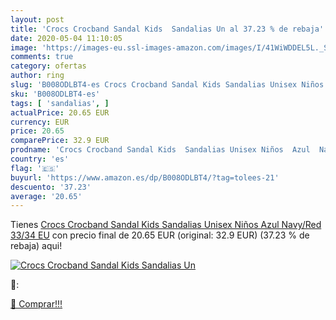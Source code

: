 ```yaml
---
layout: post
title: 'Crocs Crocband Sandal Kids  Sandalias Un al 37.23 % de rebaja'
date: 2020-05-04 11:10:05
image: 'https://images-eu.ssl-images-amazon.com/images/I/41WiWDDEL5L._SL200_.jpg'
comments: true
category: ofertas
author: ring
slug: 'B008ODLBT4-es Crocs Crocband Sandal Kids Sandalias Unisex Niños Azul...'
sku: 'B008ODLBT4-es'
tags: [ 'sandalias', ]
actualPrice: 20.65 EUR
currency: EUR
price: 20.65
comparePrice: 32.9 EUR
prodname: 'Crocs Crocband Sandal Kids  Sandalias Unisex Niños  Azul  Navy/Red   33/34 EU'
country: 'es'
flag: '🇪🇸'
buyurl: 'https://www.amazon.es/dp/B008ODLBT4/?tag=tolees-21'
descuento: '37.23'
average: '20.65'
---
```


Tienes [Crocs Crocband Sandal Kids  Sandalias Unisex Niños  Azul  Navy/Red   33/34 EU](https://www.amazon.es/dp/B008ODLBT4/?tag=tolees-21) con precio final de  20.65 EUR (original: 32.9 EUR) (37.23 %  de rebaja) aqui!

[![Crocs Crocband Sandal Kids  Sandalias Un](https://images-eu.ssl-images-amazon.com/images/I/41WiWDDEL5L._SL200_.jpg)](https://www.amazon.es/dp/B008ODLBT4/?tag=tolees-21)

🔎:


[🛒 Comprar!!!](https://www.amazon.es/dp/B008ODLBT4/?tag=tolees-21)
